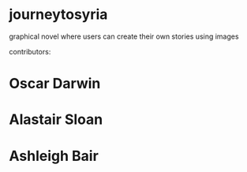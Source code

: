 # journeytosyria
graphical novel where users can create their own stories using images

contributors:

# Oscar Darwin
# Alastair Sloan
# Ashleigh Bair